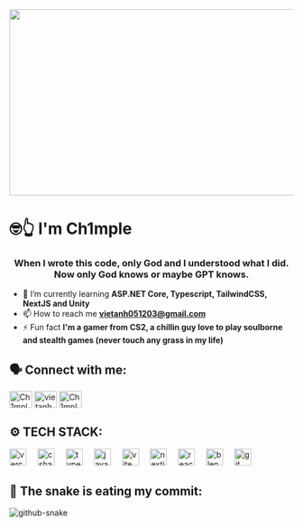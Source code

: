 <img align="center" src="https://tenor.com/bSmQZ.gif" width=900 height=330>
<h1 align="text-align: left">🤓👆 I'm Ch1mple</h1>
<h3 align="center">When I wrote this code, only God and I understood what I did. Now only God knows or maybe GPT knows.</h3>

- 🌱 I’m currently learning **ASP.NET Core, Typescript, TailwindCSS, NextJS and Unity**
- 📫 How to reach me **vietanh051203@gmail.com**
- ⚡ Fun fact **I'm a gamer from CS2, a chillin guy love to play soulborne and stealth games (never touch any grass in my life)**

<h2 align="text-align: left">🗣️ Connect with me:</h1>
<p align="left">
<a href="https://fb.com/Ch1mpleo" target="blank"><img align="center" src="https://raw.githubusercontent.com/rahuldkjain/github-profile-readme-generator/master/src/images/icons/Social/facebook.svg" alt="Ch1mpleo" height="30" width="40" /></a>
<a href="https://instagram.com/vietanhdohuu" target="blank"><img align="center" src="https://raw.githubusercontent.com/rahuldkjain/github-profile-readme-generator/master/src/images/icons/Social/instagram.svg" alt="vietanhdohuu" height="30" width="40" /></a>
<a href="https://steamcommunity.com/id/Ch1mpleo/" target="blank"><img align="center" src="https://upload.wikimedia.org/wikipedia/commons/8/83/Steam_icon_logo.svg" alt="Ch1mpleo" height="30" width="40" /></a>
</p>

<h2 align="text-align: left">⚙️ TECH STACK:</h1>
<div align="left">
  <img src="https://img.shields.io/badge/Vercel-000000?logo=vercel&logoColor=white&style=for-the-badge" height="30" alt="vercel logo"  />
  <img width="12" />
  <img src="https://cdn.jsdelivr.net/gh/devicons/devicon/icons/csharp/csharp-original.svg" height="30" alt="csharp logo"  />
  <img width="12" />
  <img src="https://cdn.jsdelivr.net/gh/devicons/devicon/icons/typescript/typescript-original.svg" height="30" alt="typescript logo"  />
  <img width="12" />
  <img src="https://cdn.jsdelivr.net/gh/devicons/devicon/icons/javascript/javascript-original.svg" height="30" alt="javascript logo"  />
  <img width="12" />
  <img src="https://cdn.simpleicons.org/vite/646CFF" height="30" alt="vite logo"  />
  <img width="12" />
  <img src="https://cdn.jsdelivr.net/gh/devicons/devicon/icons/nextjs/nextjs-original.svg" height="30" alt="nextjs logo"  />
  <img width="12" />
  <img src="https://cdn.jsdelivr.net/gh/devicons/devicon/icons/react/react-original.svg" height="30" alt="react logo"  />
  <img width="12" />
  <img src="https://cdn.jsdelivr.net/gh/devicons/devicon/icons/blender/blender-original.svg" height="30" alt="blender logo"  />
  <img width="12" />
  <img src="https://cdn.jsdelivr.net/gh/devicons/devicon/icons/git/git-original.svg" height="30" alt="git logo"  />
</div>

<h2 align="text-align: left">🐍 The snake is eating my commit:</h1>
<picture>
  <source media="(prefers-color-scheme: dark)" srcset="https://raw.githubusercontent.com/Ch1mpleo/Ch1mpleo/output/github-snake-dark.svg" />
  <source media="(prefers-color-scheme: light)" srcset="https://raw.githubusercontent.com/Ch1mpleo/Ch1mpleo/output/github-snake.svg" />
  <img alt="github-snake" src="https://raw.githubusercontent.com/tobiasmeyhoefer/tobiasmeyhoefer/output/github-snake.svg" />
</picture>
